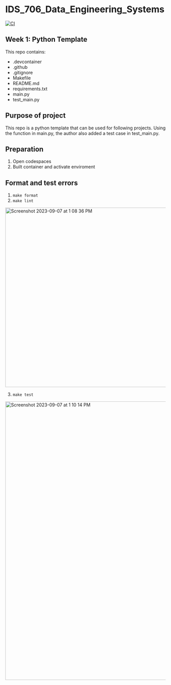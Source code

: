 # IDS_706_Data_Engineering_Systems
[![CI](https://github.com/TianoRao/IDS_706_Data_Engineering_Systems/actions/workflows/ci.yml/badge.svg)](https://github.com/TianoRao/IDS_706_Data_Engineering_Systems/actions/workflows/ci.yml)

## Week 1: Python Template
This repo contains:
- .devcontainer
- .github
- .gitignore
- Makefile
- README.md
- requirements.txt
- main.py
- test_main.py

## Purpose of project
This repo is a python template that can be used for following projects. Using the function in main.py, the author also added a test case in test_main.py.

## Preparation
1. Open codespaces
2. Built container and activate enviroment

## Format and test errors
1. `make format`
2. `make lint`

<img width="564" alt="Screenshot 2023-09-07 at 1 08 36 PM" src="https://github.com/TianoRao/IDS_706_Data_Engineering_Systems/assets/104114843/44038fea-b277-450e-a4d8-db70cd9dbd98">


3. `make test`
<img width="875" alt="Screenshot 2023-09-07 at 1 10 14 PM" src="https://github.com/TianoRao/IDS_706_Data_Engineering_Systems/assets/104114843/0ede2227-b663-40d2-9762-bdf69304bf48">

